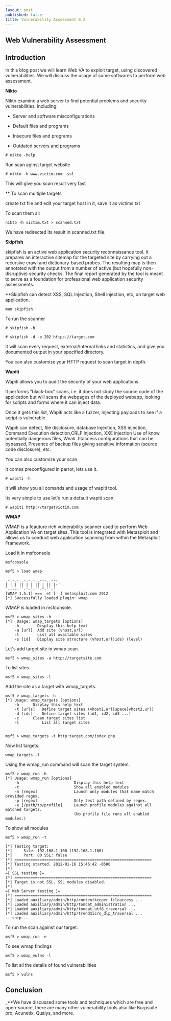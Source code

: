 ```yaml
---
layout: post
published: false
title: Vulnerability Assessment 8.2
---
```

## Web Vulnerability Assessment



## Introduction 

In this blog post we will learn Web VA to exploit target, using discovered vulnerabilities. We will discuss the usage of some 
softwares to perform web assessment.



**Nikto**


Nikto examine a web server to find potential problems and security vulnerabilities, including:

* Server and software misconfigurations

* Default files and programs

* Insecure files and programs

* Outdated servers and programs



```
# nikto -help
```

Run scan aginst target website

```
# nikto -h www.victim.com -ssl
```
This will give you scan result very fast

** To scan multiple targets

create txt file and edit your target host in it, save it as victims.txt

To scan them all

```
nikto -h victim.txt > scanned.txt
```
We have redirected its result in scanned.txt file.


**Skipfish**

skipfish is an active web application security reconnaissance tool. It prepares an interactive sitemap for the targeted site by carrying out a recursive crawl and dictionary-based probes.  The resulting map is then annotated  with  the output from a number of active (but hopefully non-disruptive) security checks.  The final report generated by the tool is meant  to  serve as a foundation for professional web application security assessments.


**Skipfish can detect XSS, SQL Injection, Shell injection, etc, on target web application.

```
man skipfish
```

To run the scanner

```
# skipfish -h
```

```
# skipfish -d -o 202 https://target.com
```

It will scan every request, external/Internal links and statistics, and give you documented output in your specified directory.

You can also customize your HTTP request to scan target in depth.



**Wapiti**


Wapiti allows you to audit the security of your web applications.

It  performs  "black-box" scans, i.e. it does not study the source code of the application but will scans the webpages of the deployed  webapp, looking for scripts and forms where it can inject data.

Once  it  gets this list, Wapiti acts like a fuzzer, injecting payloads to see if a script is vulnerable.


Wapiti can detect, file disclosure, database Injection, XSS injection, Command Execution detection,CRLF Injection, XXE injection
Use of know potentially dangerous files, Weak .htaccess configurations that can be bypassed, Presence of backup files giving sensitive information (source code disclosure), etc.

You can also customize your scan.


It comes preconfigured in parrot, lets use it.



```
# wapiti -h
```

It will show you all comands and usage of wapiti tool.


Its very simple to use let's run a default wapiti scan

```
# wapiti http://targetvictim.com
```

**WMAP**

WMAP is a feauture rich vulnerability scanner used to perform Web Application VA on target sites.
This tool is integrated with Metasploit and allows us to conduct web application scanning from within the Metasploit Framework.

Load it in msfconsole

```
msfconsole
```
```
msf5 > load wmap

.-.-.-..-.-.-..---..---.
| | | || | | || | || |-'
`-----'`-'-'-'`-^-'`-'
[WMAP 1.5.1] ===  et [  ] metasploit.com 2012
[*] Successfully loaded plugin: wmap
```


WMAP is loaded in msfconsole.

```
msf5 > wmap_sites -h
[*]  Usage: wmap_targets [options]
	-h        Display this help text
	-a [url]  Add site (vhost,url)
	-l        List all available sites
	-s [id]   Display site structure (vhost,url|ids) (level)
```

Let's add target site in wmap scan.

```
msf5 > wmap_sites -a http://targetsite.com
```
To list sites

```
msf5 > wmap_sites -l
```

Add the site as a target with wmap_targets.

```
msf5 > wmap_targets -h
[*] Usage: wmap_targets [options]
	-h 		Display this help text
	-t [urls]	Define target sites (vhost1,url[space]vhost2,url) 
	-d [ids]	Define target sites (id1, id2, id3 ...)
	-c 		Clean target sites list
	-l  		List all target sites


msf5 > wmap_targets -t http:target.com/index.php
```
Now list targets.

```
wmap_targets -l
```
Using the wmap_run command will scan the target system.

```
msf5 > wmap_run -h
[*] Usage: wmap_run [options]
	-h                        Display this help text
	-t                        Show all enabled modules
	-m [regex]                Launch only modules that name match provided regex.
	-p [regex]                Only test path defined by regex.
	-e [/path/to/profile]     Launch profile modules against all matched targets.
	                          (No profile file runs all enabled modules.)
```

To show all modules

```
msf5 > wmap_run -t

[*] Testing target:
[*] 	Site: 192.168.1.100 (192.168.1.100)
[*] 	Port: 80 SSL: false
[*] ============================================================
[*] Testing started. 2012-01-16 15:46:42 -0500
[*] 
=[ SSL testing ]=
[*] ============================================================
[*] Target is not SSL. SSL modules disabled.
[*] 
=[ Web Server testing ]=
[*] ============================================================
[*] Loaded auxiliary/admin/http/contentkeeper_fileaccess ...
[*] Loaded auxiliary/admin/http/tomcat_administration ...
[*] Loaded auxiliary/admin/http/tomcat_utf8_traversal ...
[*] Loaded auxiliary/admin/http/trendmicro_dlp_traversal ...
...snip...
```

To run the scan against our target.

```
msf5 > wmap_run -e
```

To see wmap findings

```
msf5 > wmap_vulns -l
```

To list all the details of found vulnerabilities

```
msf5 > vulns
```



## Conclusion

_**We have discussed some tools and techniques which are free and open-source, there are many other vulnerability tools also like
Burpsuite pro, Acunetix, Qualys, and more.


































































































































 































